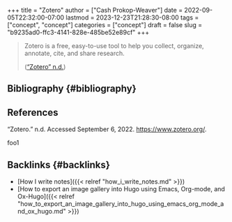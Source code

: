 +++
title = "Zotero"
author = ["Cash Prokop-Weaver"]
date = 2022-09-05T22:32:00-07:00
lastmod = 2023-12-23T21:28:30-08:00
tags = ["concept", "concept"]
categories = ["concept"]
draft = false
slug = "b9235ad0-ffc3-4141-828e-485be52e89cf"
+++

> Zotero is a free, easy-to-use tool to help you
> collect, organize, annotate, cite, and share research.
>
> (<a href="#citeproc_bib_item_1">“Zotero” n.d.</a>)


## Bibliography {#bibliography}

## References

<style>.csl-entry{text-indent: -1.5em; margin-left: 1.5em;}</style><div class="csl-bib-body">
  <div class="csl-entry"><a id="citeproc_bib_item_1"></a>“Zotero.” n.d. Accessed September 6, 2022. <a href="https://www.zotero.org/">https://www.zotero.org/</a>.</div>
</div>

foo1


## Backlinks {#backlinks}

-   [How I write notes]({{< relref "how_i_write_notes.md" >}})
-   [How to export an image gallery into Hugo using Emacs, Org-mode, and Ox-Hugo]({{< relref "how_to_export_an_image_gallery_into_hugo_using_emacs_org_mode_and_ox_hugo.md" >}})
